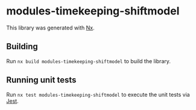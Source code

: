 # modules-timekeeping-shiftmodel

This library was generated with [Nx](https://nx.dev).

## Building

Run `nx build modules-timekeeping-shiftmodel` to build the library.

## Running unit tests

Run `nx test modules-timekeeping-shiftmodel` to execute the unit tests via [Jest](https://jestjs.io).

